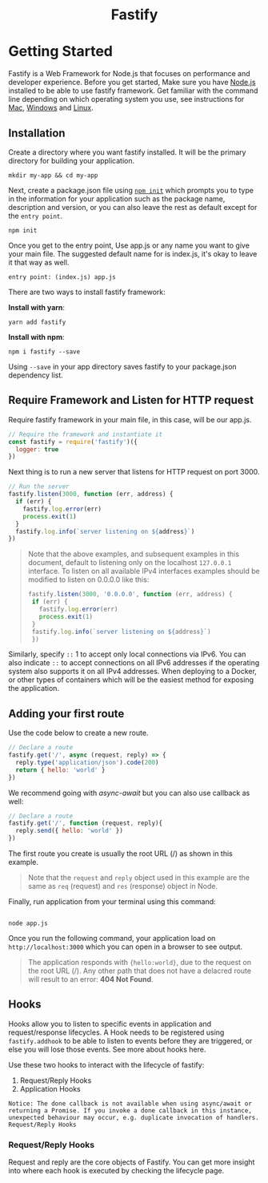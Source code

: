 <h1 align="center">Fastify</h1>

# Getting Started

Fastify is a Web Framework for Node.js that focuses on performance and developer experience. Before you get started, Make sure you have [Node.js](https://nodejs.org/) installed to be able to use fastify framework. Get familiar with the command line depending on which operating system you use, see instructions for [Mac](https://blog.teamtreehouse.com/introduction-to-the-mac-os-x-command-line), [Windows](https://www.ionos.com/digitalguide/server/know-how/windows-cmd-commands/) and [Linux](https://www.howtogeek.com/140679/beginner-geek-how-to-start-using-the-linux-terminal/).

## Installation
Create a directory where you want fastify installed. It will be the primary directory for building your application.

```shell
mkdir my-app && cd my-app
```

Next, create a package.json file using [`npm init`](https://docs.npmjs.com/cli/v6/commands/npm-init) which prompts you to type in the information for your application such as the package name, description and version, or you can also leave the rest as default except for the `entry point`.

```shell
npm init
```

Once you get to the entry point, Use app.js or any name you want to give your main file. The suggested default name for is index.js, it's okay to leave it that way as well. 

```
entry point: (index.js) app.js
```

There are two ways to install fastify framework:

**Install with yarn**:
```shell
yarn add fastify
```

**Install with npm**:
```shell
npm i fastify --save
```

Using `--save` in your app directory saves fastify to your package.json dependency list.  

## Require Framework and Listen for HTTP request

Require fastify framework in your main file, in this case, will be our app.js.

```javascript
// Require the framework and instantiate it 
const fastify = require('fastify')({
  logger: true 
}) 

```

Next thing is to run a new server that listens for HTTP request on port 3000.

```javascript
// Run the server
fastify.listen(3000, function (err, address) { 
  if (err) { 
    fastify.log.error(err)
    process.exit(1)
  }
  fastify.log.info(`server listening on ${address}`)
})
``` 

> Note that the above examples, and subsequent examples in this document, 
> default to listening only on the localhost `127.0.0.1` interface.
> To listen on all available IPv4 interfaces examples should be modified to listen on 0.0.0.0 like this:
> ```Javascript
>fastify.listen(3000, '0.0.0.0', function (err, address) {
>  if (err) {
>    fastify.log.error(err) 
>	 process.exit(1) 
>  }
>  fastify.log.info(`server listening on ${address}`)
>  })
>```


Similarly, specify `::` 1 to accept only local connections via IPv6. You can also indicate `::` to accept connections on all IPv6 addresses if the operating system also supports it on all IPv4 addresses.
When deploying to a Docker, or other types of containers which will be the easiest method for exposing the application.


## Adding your first route

Use the code below to create a new route.

```Javascript
// Declare a route
fastify.get('/', async (request, reply) => {
  reply.type('application/json').code(200)
  return { hello: 'world' }
})
```

We recommend going with *async-await* but you can also use callback as well:

```javascript
// Declare a route
fastify.get('/', function (request, reply){
  reply.send({ hello: 'world' })
})
```

The first route you create is usually the root URL (/) as shown in this example. 
> Note that the `request` and `reply` object used in this example are the same as `req` (request) and `res` (response) object in Node. 

Finally, run application from your terminal using this command:

```shell

node app.js

```

Once you run the following command, your application load on `http://localhost:3000` which you can open in a browser to see output.

> The application responds with `{hello:world}`, due to the request on the root URL (/). Any other path that does not have a delacred route will result to an error: **404 Not Found**. 



## Hooks

Hooks allow you to listen to specific events in application and request/response lifecycles. A Hook needs to be registered using `fastify.addhook` to be able to listen to events before they are triggered, or else you will lose those events. See more about hooks here. 

Use these two hooks to interact with the lifecycle of fastify:
 1. Request/Reply Hooks 
 2. Application Hooks

```
Notice: The done callback is not available when using async/await or returning a Promise. If you invoke a done callback in this instance, unexpected behaviour may occur, e.g. duplicate invocation of handlers.
Request/Reply Hooks
```

### Request/Reply Hooks

Request and reply are the core objects of Fastify. You can get more insight into where each hook is executed by checking the lifecycle page.
<!-- Note: More work to be done after Season of Docs is Over -->